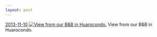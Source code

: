 ```yaml
---
layout: post
---
```


<p>
  <time><a href="/173">2013-11-10</a></time>
  <a href="/173"><img src="{{ site.assets_url }}/173-640.jpg" srcset="{{ site.assets_url }}/173-1280.jpg 1280w, {{ site.assets_url }}/173-960.jpg 960w, {{ site.assets_url }}/173-640.jpg 640w, {{ site.assets_url }}/173-320.jpg 320w" sizes="(min-width: 700px) 50vw, calc(100vw - 2rem)" alt="View from our B&amp;B in Huarocondo." /></a>
  <span>View from our B&amp;B in Huarocondo.</span>
</p>
